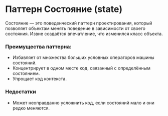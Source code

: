 # Паттерн Состояние (state)
Состояние — это поведенческий паттерн проектирования, который позволяет объектам менять поведение в зависимости от своего состояния. Извне создаётся впечатление, что изменился класс объекта.
### Преимущества паттерна:
- Избавляет от множества больших условных операторов машины состояний.
- Концентрирует в одном месте код, связанный с определённым состоянием.
- Упрощает код контекста.
### Недостатки
- Может неоправданно усложнить код, если состояний мало и они редко меняются.